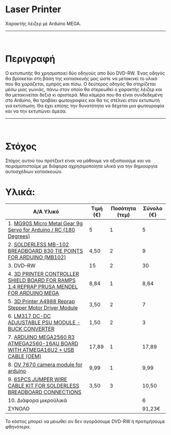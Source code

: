 # Laser Printer
Χαρακτής λέιζερ με Arduino MEGA.
<hr><br>

# Περιγραφή
Ο εκτυπωτής θα χρησμοποιεί δύο οδηγούς απο δύο DVD-RW. Ένας οδηγός θα βρίσκεται στη βάση της κατασκευής μας ώστε να μετακινεί το υλικό που θα χαράζεται, εμπρός και πίσω. Ο δεύτερος οδηγός θα στηρίζεται μέσω μιας γωνιάς, πάνω στον οποίο θα  στερεωθεί ο χαρακτής λέιζερ και θα μετακινείται δεξιά κι αριστερά. Μια κάμερα που θα είναι συνδεδεμένη στο Arduino, θα τραβάει φωτογραφίες και θα τις στέλνει στον εκτυπωτή για εκτύπωση. Θα έχει επίσης την δυνατότητα να δέχεται μια φωτογραφία και να την εκτυπώνει άμεσα.
<hr><br>

# Στόχος
Στόχος αυτού του πρότζεκτ είναι να μάθουμε να αξιοποιούμε και να πειραματιστούμε με διάφορα αχρησιμοποίητα υλικά για την δημιουργία αυτοσχέδιων κατασκευών.



# Υλικά:

|Α/Α	Υλικό                                                                       |Τιμή (€)	|Ποσότητα (τεμ)	|Σύνολο (€)<br>|
|---------------------------------------------------------------------------------|---------|---------------|--------------|
|1.	[MG90S Micro Metal Gear 9g Servo for Arduino / RC (180 Degrees)](https://www.cableworks.gr/ilektronika/arduino-and-microcontrollers/motors/servo/mg90s-micro-metal-gear-9g-servo-for-arduino-rc-180-degrees/)                                                                                                                    	              | 5	      | 1	            |  5<br>
|2.	[SOLDERLESS MB-102 BREADBOARD 830 TIE POINTS FOR ARDUINO (MB102)](https://www.cableworks.gr/ilektronika/arduino-and-microcontrollers/prototyping/breadboard/solderless-mb-102-breadboard-830-tie-points-for-arduino-mb102/)                                                                                                                     | 4,50   	| 2	            |  9<br>
|3.	DVD–RW	                                                                      | 15	    | 2	            |  30<br>
|4.	[3D PRINTER CONTROLLER SHIELD BOARD FOR RAMPS 1.4 REPRAP PRUSA MENDEL FOR ARDUINO MEGA](https://www.cableworks.gr/ilektronika/arduino-and-microcontrollers/shields/arduino-uno-mega2560-shields/3d-printer-controller-shield-board-for-ramps-1.4-reprap-prusa-mendel/)                                                                                             |	8,84   | 1	           |  8,84<br>
|5.	[3D Printer A4988 Reprap Stepper Motor Driver Module](https://www.cableworks.gr/ilektronika/arduino-and-microcontrollers/motors/stepper/3d-printer-a4988-reprap-stepper-motor-driver-module/)                                                                                                           	                          | 3,50	  | 2	            |  7<br>
|6.	[LM317 DC-DC ADJUSTABLE PSU MODULE - BUCK CONVERTER](https://www.cableworks.gr/ilektronika/arduino-and-microcontrollers/buck-and-boost-converters/buck-converter-step-down-dc-dc/lm317-dc-dc-adjustable-psu-module-buck-converter/)	                                                                                                                         | 1,50	   | 2	           |  3<br>
|7.	[ARDUINO MEGA2560 R3 ATMEGA2560-16AU BOARD WITH ATMEGA16U2 + USB CABLE (OEM)](https://www.cableworks.gr/ilektronika/arduino-and-microcontrollers/microcontrollers/compatible-boards/arduino-mega2560-r3-atmega2560-16au-board-with-atmega16u2-usb-cable-oem/)	                                                                                               | 17,89	  | 1	            |  17,89<br>
|8.  [OV 7670 camera module for arduino](https://www.cableworks.gr/ilektronika/arduino-and-microcontrollers/sensors/camera/ov7670-camera-module-640x480-for-arduino/)                                                      | 9,99    | 1             |  9,99<br>
|9.  [65PCS JUMPER WIRE CABLE KIT FOR SOLDERLESS BREADBOARD CONNECTIONS](https://www.cableworks.gr/ilektronika/arduino-and-microcontrollers/prototyping/dupont-jumper-wires/65pcs-jumper-wire-cable-kit-for-solderless-breadboard-connections/)                                                                                                         | 3,50    | 3             |10,50<br>
|10.	Διάφορα μικροϋλικά			                                                      |         |               |  6<br>
ΣΥΝΟΛΟ                                                                            |         |               |  91,23€<br>

Το κόστος μπορεί να μειωθεί αν δεν αγοράσουμε DVD-RW ή προτιμήσουμε φθηνότερα.
